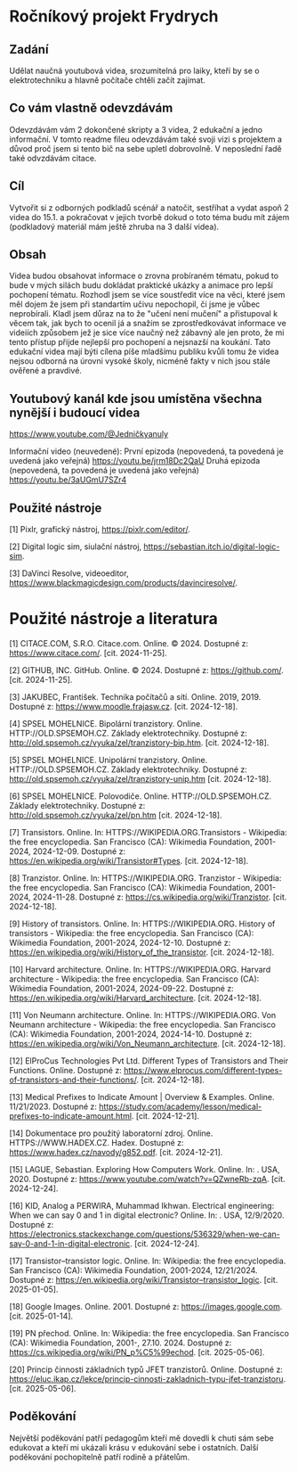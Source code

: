 # Ročníkový projekt Frydrych

## Zadání

Udělat naučná youtubová videa, srozumitelná pro laiky, kteří by se o elektrotechniku a hlavně počítače chtěli začít zajímat.

## Co vám vlastně odevzdávám

Odevzdávám vám 2 dokončené skripty a 3 videa, 2 edukační a jedno informační. V tomto readme fileu odevzdávám také svoji vizi s projektem a důvod proč jsem si tento bič na sebe upletl dobrovolně.  V neposlední řadě také odvzdávám citace.

## Cíl

Vytvořit si z odborných podkladů scénář a natočit, sestříhat a vydat aspoň 2 videa do 15.1. a pokračovat v jejich tvorbě dokud o toto téma budu mít zájem (podkladový materiál mám ještě zhruba na 3 další videa). 

## Obsah

Videa budou obsahovat informace o zrovna probíraném tématu, pokud to bude v mých silách budu dokládat praktické ukázky a animace pro lepší pochopení tématu. Rozhodl jsem se více soustředit více na věci, které jsem měl dojem že jsem při standartím učivu nepochopil, či jsme je vůbec neprobírali. Kladl jsem důraz na to že "učení není mučení" a přistupoval k věcem tak, jak bych to ocenil já a snažím se zprostředkovávat informace ve videiích způsobem jež je sice více naučný než zábavný ale jen proto, že mi tento přístup přijde nejlepší pro pochopení a nejsnazší na koukání. Tato edukační videa mají býti cílena píše mladšímu publiku kvůli tomu že videa nejsou odborná na úrovni vysoké školy, nicméně fakty v nich jsou stále ověřené a pravdivé. 

## Youtubový kanál kde jsou umístěna všechna nynější i budoucí videa

https://www.youtube.com/@Jedničkyanuly

Informační video (neuvedené): 
První epizoda (nepovedená, ta povedená je uvedená jako veřejná) https://youtu.be/jrm18Dc2QaU
Druhá epizoda (nepovedená, ta povedená je uvedená jako veřejná) https://youtu.be/3aUGmU7SZr4


## Použité nástroje

[1] Pixlr, grafický nástroj, https://pixlr.com/editor/.

[2] Digital logic sim, siulační nástroj, https://sebastian.itch.io/digital-logic-sim.

[3] DaVinci Resolve, videoeditor, https://www.blackmagicdesign.com/products/davinciresolve/.

# Použité nástroje a literatura

[1] CITACE.COM, S.R.O. Citace.com. Online. © 2024. Dostupné z: https://www.citace.com/. [cit. 2024-11-25].

[2] GITHUB, INC. GitHub. Online. © 2024. Dostupné z: https://github.com/. [cit. 2024-11-25].

[3] JAKUBEC, František. Technika počítačů a sítí. Online. 2019, 2019. Dostupné z: https://www.moodle.frajasw.cz. [cit. 2024-12-18]. 

[4] SPSEL MOHELNICE. Bipolární tranzistory. Online. HTTP://OLD.SPSEMOH.CZ. Základy elektrotechniky. Dostupné z: http://old.spsemoh.cz/vyuka/zel/tranzistory-bip.htm. [cit. 2024-12-18].

[5] SPSEL MOHELNICE. Unipolární tranzistory. Online. HTTP://OLD.SPSEMOH.CZ. Základy elektrotechniky. Dostupné z: http://old.spsemoh.cz/vyuka/zel/tranzistory-unip.htm [cit. 2024-12-18].

[6] SPSEL MOHELNICE. Polovodiče. Online. HTTP://OLD.SPSEMOH.CZ. Základy elektrotechniky. Dostupné z: http://old.spsemoh.cz/vyuka/zel/pn.htm [cit. 2024-12-18].

[7] Transistors. Online. In: HTTPS://WIKIPEDIA.ORG.Transistors - Wikipedia: the free encyclopedia. San Francisco (CA): Wikimedia Foundation, 2001-2024, 2024-12-09. Dostupné z: https://en.wikipedia.org/wiki/Transistor#Types. [cit. 2024-12-18].

[8] Tranzistor. Online. In: HTTPS://WIKIPEDIA.ORG. Tranzistor - Wikipedia: the free encyclopedia. San Francisco (CA): Wikimedia Foundation, 2001-2024, 2024-11-28. Dostupné z: https://cs.wikipedia.org/wiki/Tranzistor. [cit. 2024-12-18].

[9] History of transistors. Online. In: HTTPS://WIKIPEDIA.ORG. History of transistors - Wikipedia: the free encyclopedia. San Francisco (CA): Wikimedia Foundation, 2001-2024, 2024-12-10. Dostupné z: https://en.wikipedia.org/wiki/History_of_the_transistor. [cit. 2024-12-18].

[10] Harvard architecture. Online. In: HTTPS://WIKIPEDIA.ORG. Harvard architecture - Wikipedia: the free encyclopedia. San Francisco (CA): Wikimedia Foundation, 2001-2024, 2024-09-22. Dostupné z: https://en.wikipedia.org/wiki/Harvard_architecture. [cit. 2024-12-18].

[11] Von Neumann architecture. Online. In: HTTPS://WIKIPEDIA.ORG. Von Neumann architecture - Wikipedia: the free encyclopedia. San Francisco (CA): Wikimedia Foundation, 2001-2024, 2024-14-10. Dostupné z: https://en.wikipedia.org/wiki/Von_Neumann_architecture. [cit. 2024-12-18].

[12] ElProCus Technologies Pvt Ltd. Different Types of Transistors and Their Functions. Online. Dostupné z: https://www.elprocus.com/different-types-of-transistors-and-their-functions/. [cit. 2024-12-18].

[13] Medical Prefixes to Indicate Amount | Overview & Examples. Online. 11/21/2023. Dostupné z: https://study.com/academy/lesson/medical-prefixes-to-indicate-amount.html. [cit. 2024-12-21].

[14] Dokumentace pro použitý laboratorní zdroj. Online. HTTPS://WWW.HADEX.CZ. Hadex. Dostupné z: https://www.hadex.cz/navody/g852.pdf. [cit. 2024-12-21].

[15] LAGUE, Sebastian. Exploring How Computers Work. Online. In: . USA, 2020. Dostupné z: https://www.youtube.com/watch?v=QZwneRb-zqA. [cit. 2024-12-24].

[16] KID, Analog a PERWIRA, Muhammad Ikhwan. Electrical engineering: When we can say 0 and 1 in digital electronic? Online. In: . USA, 12/9/2020. Dostupné z: https://electronics.stackexchange.com/questions/536329/when-we-can-say-0-and-1-in-digital-electronic. [cit. 2024-12-24].

[17] Transistor–transistor logic. Online. In: Wikipedia: the free encyclopedia. San Francisco (CA): Wikimedia Foundation, 2001-2024, 12/21/2024. Dostupné z: https://en.wikipedia.org/wiki/Transistor–transistor_logic. [cit. 2025-01-05].

[18] Google Images. Online. 2001. Dostupné z: https://images.google.com. [cit. 2025-01-14].

[19] PN přechod. Online. In: Wikipedia: the free encyclopedia. San Francisco (CA): Wikimedia Foundation, 2001-, 27.10. 2024. Dostupné z: https://cs.wikipedia.org/wiki/PN_p%C5%99echod. [cit. 2025-05-06].

[20] Princip činnosti základních typů JFET tranzistorů. Online. Dostupné z: https://eluc.ikap.cz/lekce/princip-cinnosti-zakladnich-typu-jfet-tranzistoru. [cit. 2025-05-06].

## Poděkování

Největší poděkování patří pedagogům kteří mě dovedli k chuti sám sebe edukovat a kteří mi ukázali krásu v edukování sebe i ostatních. Další poděkování pochopitelně patří rodině a přátelům.
